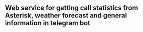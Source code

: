 ## Web service for getting call statistics from Asterisk, weather forecast and general information in telegram bot
